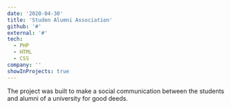 ```yaml
---
date: '2020-04-30'
title: 'Studen Alumni Association'
github: '#'
external: '#'
tech:
  - PHP
  - HTML
  - CSS
company: ''
showInProjects: true
---
```


The project was built to make a social communication between the students and alumni of a university for good deeds.
